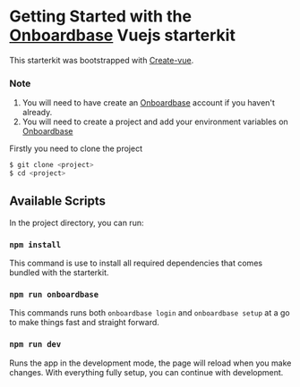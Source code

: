 # Getting Started with the [Onboardbase](onboardbase.com) Vuejs starterkit

This starterkit was bootstrapped with [Create-vue](https://github.com/vuejs/create-vue).


### Note
1. You will need to have create an [Onboardbase](https://onboardbase.com/signup) account if you haven't already.
2. You will need to create a project and add your environment variables on [Onboardbase](https://onboardbase.com/signup)

Firstly you need to clone the project 

```bash
$ git clone <project>
$ cd <project>
```


## Available Scripts

In the project directory, you can run:

### `npm install`

This command is use to install all required dependencies that comes bundled with the starterkit.

### `npm run onboardbase`

This commands runs both `onboardbase login` and `onboardbase setup` at a go to make things fast and straight forward.

### `npm run dev`

Runs the app in the development mode, the page will reload when you make changes. With everything fully setup, you can continue with development.
